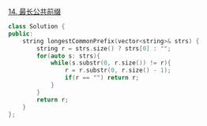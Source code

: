 [14. 最长公共前缀](https://leetcode-cn.com/problems/longest-common-prefix/)
```cpp
class Solution {
public:
    string longestCommonPrefix(vector<string>& strs) {
        string r = strs.size() ? strs[0] : "";
        for(auto s: strs){
            while(s.substr(0, r.size()) != r){
                r = r.substr(0, r.size() - 1);
                if(r == "") return r;
            }
        }
        return r;
    }
};
```